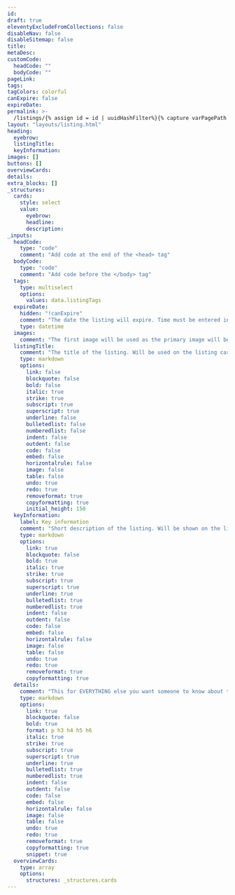 ```yaml
---
id:
draft: true
eleventyExcludeFromCollections: false
disableNav: false
disableSitemap: false
title:
metaDesc:
customCode:
  headCode: ""
  bodyCode: ""
pageLink:
tags:
tagColors: colorful
canExpire: false
expireDate:
permalink: >-
  /listings/{% assign id = id | uuidHashFilter%}{% capture varPagePath %}{% if pageLink%}{% assign pageLink = pageLink | slugify%}{{  page.filePathStem |fileSubstringFilter | append: pageLink | append: "-" | append: id  }}{% else %}{{  page.filePathStem |fileSubstringFilter | append: id }}{% endif %}{% endcapture %}/{{varPagePath | strip}}/index.html
layout: "layouts/listing.html"
heading:
  eyebrow:
  listingTitle:
  keyInformation:
images: []
buttons: []
overviewCards:
details:
extra_blocks: []
_structures:
  cards:
    style: select
    value:
      eyebrow:
      headline:
      description:
_inputs:
  headCode:
    type: "code"
    comment: "Add code at the end of the <head> tag"
  bodyCode:
    type: "code"
    comment: "Add code before the </body> tag"
  tags:
    type: multiselect
    options:
      values: data.listingTags
  expireDate:
    hidden: "!canExpire"
    comment: "The date the listing will expire. Time must be entered in UTC time."
    type: datetime
  images:
    comment: "The first image will be used as the primary image will be used for listing cards"
  listingTitle:
    comment: "The title of the listing. Will be used on the listing cards. If left blank, the page title will be used"
    type: markdown
    options:
      link: false
      blockquote: false
      bold: false
      italic: true
      strike: true
      subscript: true
      superscript: true
      underline: false
      bulletedlist: false
      numberedlist: false
      indent: false
      outdent: false
      code: false
      embed: false
      horizontalrule: false
      image: false
      table: false
      undo: true
      redo: true
      removeformat: true
      copyformatting: true
      initial_height: 150
  keyInformation:
    label: Key information
    comment: "Short description of the listing. Will be shown on the listing cards. Should be a few sentences long"
    type: markdown
    options:
      link: true
      blockquote: false
      bold: true
      italic: true
      strike: true
      subscript: true
      superscript: true
      underline: true
      bulletedlist: true
      numberedlist: true
      indent: false
      outdent: false
      code: false
      embed: false
      horizontalrule: false
      image: false
      table: false
      undo: true
      redo: true
      removeformat: true
      copyformatting: true
  details:
    comment: "This for EVERYTHING else you want someone to know about the listing"
    type: markdown
    options:
      link: true
      blockquote: false
      bold: true
      format: p h3 h4 h5 h6
      italic: true
      strike: true
      subscript: true
      superscript: true
      underline: true
      bulletedlist: true
      numberedlist: true
      indent: false
      outdent: false
      code: false
      embed: false
      horizontalrule: false
      image: false
      table: false
      undo: true
      redo: true
      removeformat: true
      copyformatting: true
      snippet: true
  overviewCards:
    type: array
    options:
      structures: _structures.cards
---
```

